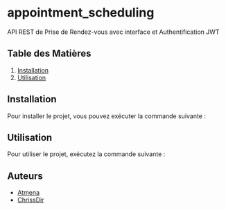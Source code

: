 # appointment_scheduling
API REST de Prise de Rendez-vous avec interface et Authentification JWT

## Table des Matières

1. [Installation](#installation)
2. [Utilisation](#utilisation)

## Installation

Pour installer le projet, vous pouvez exécuter la commande suivante :

## Utilisation

Pour utiliser le projet, exécutez la commande suivante :

## Auteurs

- [Atmena](https://github.com/Atmena)
- [ChrissDir](https://github.com/ChrissDir)
